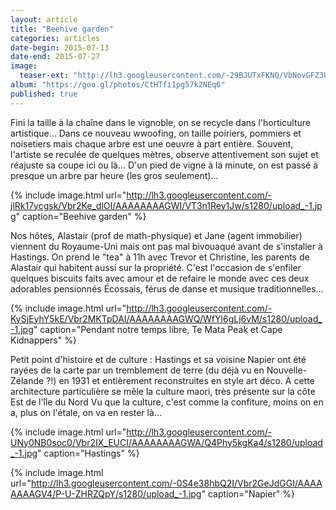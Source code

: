 ```yaml
---
layout: article
title: "Beehive garden"
categories: articles
date-begin: 2015-07-13
date-end: 2015-07-27
image: 
  teaser-ext: "http://lh3.googleusercontent.com/-29BJUTxFKNQ/VbNovGFZ3UI/AAAAAAAAGQ8/Dcpxa4k63ik/s1280/upload_-1.jpg"
album: "https://goo.gl/photos/CtHTfi1pg57k2NEq6"
published: true
---
```


Fini la taille à la chaîne dans le vignoble, on se recycle dans l'horticulture artistique... Dans ce nouveau wwoofing, on taille poiriers, pommiers et noisetiers mais chaque arbre est une oeuvre à part entière. Souvent, l'artiste se reculée de quelques mètres, observe attentivement son sujet et réajuste sa coupe ici ou là... D'un pied de vigne à la minute, on est passé à presque un arbre par heure (les gros seulement)...

{% include image.html url="http://lh3.googleusercontent.com/-jlRk17ycgsk/Vbr2Ke_dlOI/AAAAAAAAGWI/VT3n1Rey1Jw/s1280/upload_-1.jpg" caption="Beehive garden" %}

Nos hôtes, Alastair (prof de math-physique) et Jane (agent immobilier) viennent du Royaume-Uni mais ont pas mal bivouaqué avant de s'installer à Hastings. On prend le "tea" à 11h avec Trevor et Christine, les parents de Alastair qui habitent aussi sur la propriété. C'est l'occasion de s'enfiler quelques biscuits faits avec amour et de refaire le monde avec ces deux adorables pensionnés Écossais, férus de danse et musique traditionnelles... 

{% include image.html url="http://lh3.googleusercontent.com/-KySjEyhY5kE/Vbr2MKTpDAI/AAAAAAAAGWQ/WfYl6gLj6vM/s1280/upload_-1.jpg" caption="Pendant notre temps libre, Te Mata Peak et Cape Kidnappers" %}

Petit point d'histoire et de culture : Hastings et sa voisine Napier ont été rayées de la carte par un tremblement de terre (du déjà vu en Nouvelle-Zélande ?!) en 1931 et entièrement reconstruites en style art déco. À cette architecture particulière se mêle la culture maori, très présente sur la côte Est de l'île du Nord
Vu que la culture, c'est comme la confiture, moins on en a, plus on l'étale, on va en rester là...

{% include image.html url="http://lh3.googleusercontent.com/-UNy0NB0soc0/Vbr2IX_EUCI/AAAAAAAAGWA/Q4Phy5kgKa4/s1280/upload_-1.jpg" caption="Hastings" %}

{% include image.html url="http://lh3.googleusercontent.com/-0S4e38hbQ2I/Vbr2GeJdGGI/AAAAAAAAGV4/P-U-ZHRZQpY/s1280/upload_-1.jpg" caption="Napier" %}








